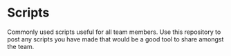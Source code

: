 # Scripts
Commonly used scripts useful for all team members.
Use this repository to post any scripts you have made that would be a good tool to share amongst the team. 
